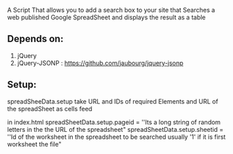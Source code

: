 A Script That allows you to add a search box to your site that Searches a web published Google SpreadSheet and displays the result as a table

Depends on:
------------------
1. jQuery
2. jQuery-JSONP : https://github.com/jaubourg/jquery-jsonp

Setup:
---------
spreadSheeData.setup take URL and IDs of required Elements and URL of the spreadSheet as cells feed

in index.html
spreadSheetData.setup.pageid  = ''Its a long string of random letters in the the URL of the spreadsheet"
spreadSheetData.setup.sheetid  = ''Id of the worksheet in the spreadsheet to be searched usually '1' if it is first worksheet the file"
